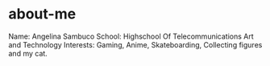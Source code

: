 # about-me
Name: Angelina Sambuco
School: Highschool Of Telecommunications Art and Technology
Interests: Gaming, Anime, Skateboarding, Collecting figures and my cat.
